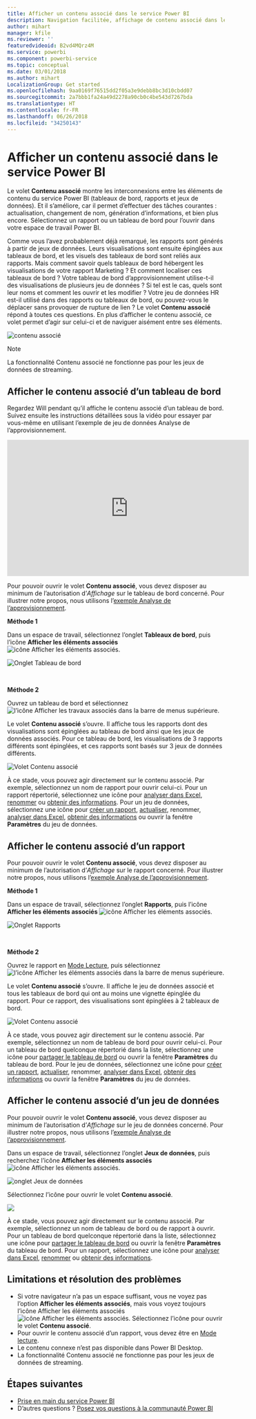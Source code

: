 ```yaml
---
title: Afficher un contenu associé dans le service Power BI
description: Navigation facilitée, affichage de contenu associé dans les tableaux de bord, rapports et jeux de données
author: mihart
manager: kfile
ms.reviewer: ''
featuredvideoid: B2vd4MQrz4M
ms.service: powerbi
ms.component: powerbi-service
ms.topic: conceptual
ms.date: 03/01/2018
ms.author: mihart
LocalizationGroup: Get started
ms.openlocfilehash: 9aa0169f76515dd2f05a3e9debb8bc3d10cbdd07
ms.sourcegitcommit: 2a7bbb1fa24a49d2278a90cb0c4be543d7267bda
ms.translationtype: HT
ms.contentlocale: fr-FR
ms.lasthandoff: 06/26/2018
ms.locfileid: "34250143"
---
```

# <a name="view-related-content-in-power-bi-service"></a>Afficher un contenu associé dans le service Power BI
Le volet **Contenu associé** montre les interconnexions entre les éléments de contenu du service Power BI (tableaux de bord, rapports et jeux de données).  Et il s’améliore, car il permet d’effectuer des tâches courantes : actualisation, changement de nom, génération d’informations, et bien plus encore. Sélectionnez un rapport ou un tableau de bord pour l’ouvrir dans votre espace de travail Power BI.   

Comme vous l’avez probablement déjà remarqué, les rapports sont générés à partir de jeux de données. Leurs visualisations sont ensuite épinglées aux tableaux de bord, et les visuels des tableaux de bord sont reliés aux rapports. Mais comment savoir quels tableaux de bord hébergent les visualisations de votre rapport Marketing ? Et comment localiser ces tableaux de bord ? Votre tableau de bord d’approvisionnement utilise-t-il des visualisations de plusieurs jeu de données ? Si tel est le cas, quels sont leur noms et comment les ouvrir et les modifier ? Votre jeu de données HR est-il utilisé dans des rapports ou tableaux de bord, ou pouvez-vous le déplacer sans provoquer de rupture de lien ? Le volet **Contenu associé** répond à toutes ces questions.  En plus d’afficher le contenu associé, ce volet permet d’agir sur celui-ci et de naviguer aisément entre ses éléments.

![contenu associé](media/service-related-content/power-bi-view-related-dashboard-new.png)

> [!NOTE]
> La fonctionnalité Contenu associé ne fonctionne pas pour les jeux de données de streaming.
> 
> 

## <a name="view-related-content-for-a-dashboard"></a>Afficher le contenu associé d’un tableau de bord
Regardez Will pendant qu’il affiche le contenu associé d’un tableau de bord. Suivez ensuite les instructions détaillées sous la vidéo pour essayer par vous-même en utilisant l’exemple de jeu de données Analyse de l’approvisionnement.

<iframe width="560" height="315" src="https://www.youtube.com/embed/B2vd4MQrz4M#t=3m05s" frameborder="0" allowfullscreen></iframe>


Pour pouvoir ouvrir le volet **Contenu associé**, vous devez disposer au minimum de l’autorisation d’*Affichage* sur le tableau de bord concerné. Pour illustrer notre propos, nous utilisons l’[exemple Analyse de l’approvisionnement](sample-procurement.md).

**Méthode 1**

Dans un espace de travail, sélectionnez l’onglet **Tableaux de bord**, puis l’icône **Afficher les éléments associés** ![icône Afficher les éléments associés](media/service-related-content/power-bi-view-related-icon-new.png).

![Onglet Tableau de bord](media/service-related-content/power-bi-view-related-dash-newer.png)

<br>

**Méthode 2**

Ouvrez un tableau de bord et sélectionnez   ![l’icône Afficher les travaux associés](media/service-related-content/power-bi-view-related-new.png) dans la barre de menus supérieure.

Le volet **Contenu associé** s’ouvre. Il affiche tous les rapports dont des visualisations sont épinglées au tableau de bord ainsi que les jeux de données associés. Pour ce tableau de bord, les visualisations de 3 rapports différents sont épinglées, et ces rapports sont basés sur 3 jeux de données différents.

![Volet Contenu associé](media/service-related-content/power-bi-view-related-dashboard-new.png)

À ce stade, vous pouvez agir directement sur le contenu associé.  Par exemple, sélectionnez un nom de rapport pour ouvrir celui-ci.  Pour un rapport répertorié, sélectionnez une icône pour [analyser dans Excel](service-analyze-in-excel.md), [renommer](service-rename.md) ou [obtenir des informations](service-insights.md). Pour un jeu de données, sélectionnez une icône pour [créer un rapport](service-report-create-new.md), [actualiser](refresh-data.md), renommer, [analyser dans Excel](service-analyze-in-excel.md), [obtenir des informations](service-insights.md) ou ouvrir la fenêtre **Paramètres** du jeu de données.  

## <a name="view-related-content-for-a-report"></a>Afficher le contenu associé d’un rapport
Pour pouvoir ouvrir le volet **Contenu associé**, vous devez disposer au minimum de l’autorisation d’*Affichage* sur le rapport concerné. Pour illustrer notre propos, nous utilisons l’[exemple Analyse de l’approvisionnement](sample-procurement.md).

**Méthode 1**

Dans un espace de travail, sélectionnez l’onglet **Rapports**, puis l’icône **Afficher les éléments associés** ![icône Afficher les éléments associés](media/service-related-content/power-bi-view-related-icon-new.png).

![Onglet Rapports](media/service-related-content/power-bi-view-related-report-newer.png)

<br>

**Méthode 2**

Ouvrez le rapport en [Mode Lecture](service-reading-view-and-editing-view.md), puis sélectionnez ![l’icône Afficher les éléments associés](media/service-related-content/power-bi-view-related-new.png) dans la barre de menus supérieure.

Le volet **Contenu associé** s’ouvre. Il affiche le jeu de données associé et tous les tableaux de bord qui ont au moins une vignette épinglée du rapport. Pour ce rapport, des visualisations sont épinglées à 2 tableaux de bord.

![Volet Contenu associé](media/service-related-content/power-bi-view-related-report.png)

À ce stade, vous pouvez agir directement sur le contenu associé.  Par exemple, sélectionnez un nom de tableau de bord pour ouvrir celui-ci.  Pour un tableau de bord quelconque répertorié dans la liste, sélectionnez une icône pour [partager le tableau de bord](service-share-dashboards.md) ou ouvrir la fenêtre **Paramètres** du tableau de bord. Pour le jeu de données, sélectionnez une icône pour [créer un rapport](service-report-create-new.md), [actualiser](refresh-data.md), renommer, [analyser dans Excel](service-analyze-in-excel.md), [obtenir des informations](service-insights.md) ou ouvrir la fenêtre **Paramètres** du jeu de données.  

## <a name="view-related-content-for-a-dataset"></a>Afficher le contenu associé d’un jeu de données
Pour pouvoir ouvrir le volet **Contenu associé**, vous devez disposer au minimum de l’autorisation d’*Affichage* sur le jeu de données concerné. Pour illustrer notre propos, nous utilisons l’[exemple Analyse de l’approvisionnement](sample-procurement.md).

Dans un espace de travail, sélectionnez l’onglet **Jeux de données**, puis recherchez l’icône **Afficher les éléments associés** ![icône Afficher les éléments associés](media/service-related-content/power-bi-view-related-icon-new.png).

![onglet Jeux de données](media/service-related-content/power-bi-view-related-dataset-newer.png)

Sélectionnez l’icône pour ouvrir le volet **Contenu associé**.

![](media/service-related-content/power-bi-datasets.png)

À ce stade, vous pouvez agir directement sur le contenu associé.  Par exemple, sélectionnez un nom de tableau de bord ou de rapport à ouvrir.  Pour un tableau de bord quelconque répertorié dans la liste, sélectionnez une icône pour [partager le tableau de bord](service-share-dashboards.md) ou ouvrir la fenêtre **Paramètres** du tableau de bord. Pour un rapport, sélectionnez une icône pour [analyser dans Excel](service-analyze-in-excel.md), [renommer](service-rename.md) ou [obtenir des informations](service-insights.md).  

## <a name="limitations-and-troubleshooting"></a>Limitations et résolution des problèmes
* Si votre navigateur n’a pas un espace suffisant, vous ne voyez pas l’option **Afficher les éléments associés**, mais vous voyez toujours l’icône Afficher les éléments associés ![icône Afficher les éléments associés](media/service-related-content/power-bi-view-related-icon-new.png). Sélectionnez l’icône pour ouvrir le volet **Contenu associé**.
* Pour ouvrir le contenu associé d’un rapport, vous devez être en [Mode lecture](service-reading-view-and-editing-view.md).
* Le contenu connexe n’est pas disponible dans Power BI Desktop.
* La fonctionnalité Contenu associé ne fonctionne pas pour les jeux de données de streaming.

## <a name="next-steps"></a>Étapes suivantes
* [Prise en main du service Power BI](service-get-started.md)
* D’autres questions ? [Posez vos questions à la communauté Power BI](http://community.powerbi.com/)

